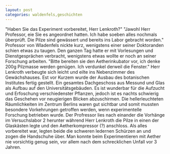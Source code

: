 ```yaml
---
layout: post
categories: waldenfels,geschichten
---
```


"Haben Sie das Experiment vorbereitet, Herr Lenkroth?"
"Jawohl Herr Professor, eie Sie es angeordnet hatten. Ich habe soeben alles nochmals überprüft. Die Pilze sind gewässert und bereits ins Labor gebracht worden." Professor von Wladenfels nickte kurz, wenigstens einer seiner Doktoranden schien etwas zu taugen. Den ganzen Tag hatte er mit Vorlesungen und Dienstgesprächen verbracht, wenigstens etwas wollte er noch an seiner Forschung arbeiten.
"Bitte bereiten sie den Aetherinkubator vor, ich denke 200g Pilzmasse werden genügen. Ich verdunkel derweil die Fenster."
Herr Lenkroth verbeugte sich leicht und eilte ins Nebenzimmer des Gewächshauses. Est vor Kurzem wurde der Ausbau des botanischen Institutes fertig gestellt. Ein gesamtes Dachgeschoss aus Messund und Glas als Aufbau auf den Universitätsgebäuden. Es ist wunderbar für die Aufzucht und Erfoschung verschiedenster Pflanzen, jedoch ist es nachts schwierig das Geschehen vor neugierigen Blicken abzuschirmen. Die hellerleuchteten Räumlichkeiten im Zentrum Berlins waren gut sichtbar und somit mussten besondere Vorkehrungen getroffen werden, wenn experimentelle Forschung betrieben wurde. 
Der Profressor lies nach einander die Vorhänge im Versuchslabor 2 herunter während Herr Lenkroth die Pilze in einen der Glaskästen legte und den Aetherkompressor (?) anschloss. Als alles vorbereitet war, legten beide die schweren ledernen Schürzen an und zogen die Handschuhe über. Man konnte beim Experimentieren mit Aether nie vorsichtig genug sein, vor allem nach dem schrecklichen Unfall vor 3 Jahren. 
